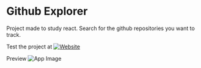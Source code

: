 # Github Explorer

 Project made to study react. Search for the github repositories you want to track.
 
 Test the project at [![Website](https://img.shields.io/website?label=drprado2.github.io&style=for-the-badge&url=https%3A%2F%2Fcodestackr.com)](https://drprado2.github.io/github-explorer/)
 
 Preview
![App Image](https://res.cloudinary.com/dug0cfdgg/image/upload/v1601821679/github-explorer/github-explorer-image.png)
